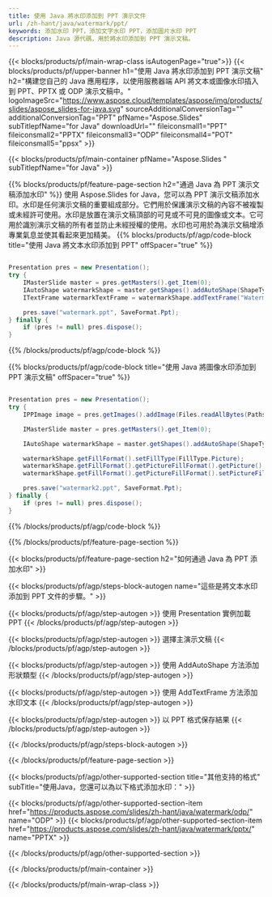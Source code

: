 ```yaml
---
title: 使用 Java 將水印添加到 PPT 演示文件
url: /zh-hant/java/watermark/ppt/
keywords: 添加水印 PPT，添加文字水印 PPT，添加圖片水印 PPT
description: Java 源代碼，用於將水印添加到 PPT 演示文稿。
---
```


{{< blocks/products/pf/main-wrap-class isAutogenPage="true">}}
{{< blocks/products/pf/upper-banner h1="使用 Java 將水印添加到 PPT 演示文稿" h2="構建您自己的 Java 應用程序，以使用服務器端 API 將文本或圖像水印插入到 PPT、PPTX 或 ODP 演示文稿中。" logoImageSrc="https://www.aspose.cloud/templates/aspose/img/products/slides/aspose_slides-for-java.svg" sourceAdditionalConversionTag="" additionalConversionTag="PPT" pfName="Aspose.Slides" subTitlepfName="for Java" downloadUrl="" fileiconsmall1="PPT" fileiconsmall2="PPTX" fileiconsmall3="ODP" fileiconsmall4="POT" fileiconsmall5="ppsx" >}}

{{< blocks/products/pf/main-container pfName="Aspose.Slides " subTitlepfName="for Java" >}}

{{% blocks/products/pf/feature-page-section  h2="通過 Java 為 PPT 演示文稿添加水印" %}}
使用 Aspose.Slides for Java，您可以為 PPT 演示文稿添加水印。水印是任何演示文稿的重要組成部分。它們用於保護演示文稿的內容不被複製或未經許可使用。水印是放置在演示文稿頂部的可見或不可見的圖像或文本。它可用於識別演示文稿的所有者並防止未經授權的使用。水印也可用於為演示文稿增添專業氣息並使其看起來更加精美。 
{{% blocks/products/pf/agp/code-block title="使用 Java 將文本水印添加到 PPT" offSpacer="true" %}}

```java

Presentation pres = new Presentation();
try {
    IMasterSlide master = pres.getMasters().get_Item(0);
    IAutoShape watermarkShape = master.getShapes().addAutoShape(ShapeType.Triangle, 0, 0, 0, 0);
    ITextFrame watermarkTextFrame = watermarkShape.addTextFrame("Watermark");

    pres.save("watermark.ppt", SaveFormat.Ppt);
} finally {
    if (pres != null) pres.dispose();
}
```

{{% /blocks/products/pf/agp/code-block %}}

{{% blocks/products/pf/agp/code-block title="使用 Java 將圖像水印添加到 PPT 演示文稿" offSpacer="true" %}}

```java

Presentation pres = new Presentation();
try {
    IPPImage image = pres.getImages().addImage(Files.readAllBytes(Paths.get("watermark.png")));

    IMasterSlide master = pres.getMasters().get_Item(0);

    IAutoShape watermarkShape = master.getShapes().addAutoShape(ShapeType.Triangle, 0, 0, 100, 100);

    watermarkShape.getFillFormat().setFillType(FillType.Picture);
    watermarkShape.getFillFormat().getPictureFillFormat().getPicture().setImage(image);
    watermarkShape.getFillFormat().getPictureFillFormat().setPictureFillMode(PictureFillMode.Stretch);

    pres.save("watermark2.ppt", SaveFormat.Ppt);
} finally {
    if (pres != null) pres.dispose();
}
```

{{% /blocks/products/pf/agp/code-block %}}

{{% /blocks/products/pf/feature-page-section %}}

{{< blocks/products/pf/feature-page-section  h2="如何通過 Java 為 PPT 添加水印" >}}

{{< blocks/products/pf/agp/steps-block-autogen name="這些是將文本水印添加到 PPT 文件的步驟。" >}}

{{< blocks/products/pf/agp/step-autogen >}}
使用 Presentation 實例加載 PPT
{{< /blocks/products/pf/agp/step-autogen >}}

{{< blocks/products/pf/agp/step-autogen >}}
選擇主演示文稿
{{< /blocks/products/pf/agp/step-autogen >}}

{{< blocks/products/pf/agp/step-autogen >}}
使用 AddAutoShape 方法添加形狀類型
{{< /blocks/products/pf/agp/step-autogen >}}

{{< blocks/products/pf/agp/step-autogen >}}
使用 AddTextFrame 方法添加水印文本
{{< /blocks/products/pf/agp/step-autogen >}}

{{< blocks/products/pf/agp/step-autogen >}}
以 PPT 格式保存結果
{{< /blocks/products/pf/agp/step-autogen >}}

{{< /blocks/products/pf/agp/steps-block-autogen >}}

{{< /blocks/products/pf/feature-page-section >}}

{{< blocks/products/pf/agp/other-supported-section title="其他支持的格式" subTitle="使用Java，您還可以為以下格式添加水印：" >}}

{{< blocks/products/pf/agp/other-supported-section-item href="https://products.aspose.com/slides/zh-hant/java/watermark/odp/" name="ODP" >}}
{{< blocks/products/pf/agp/other-supported-section-item href="https://products.aspose.com/slides/zh-hant/java/watermark/pptx/" name="PPTX" >}}


{{< /blocks/products/pf/agp/other-supported-section >}}

{{< /blocks/products/pf/main-container >}}
    
{{< /blocks/products/pf/main-wrap-class >}}